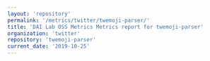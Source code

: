 ```yaml
---
layout: 'repository'
permalink: '/metrics/twitter/twemoji-parser/'
title: 'DAI Lab OSS Metrics Metrics report for twemoji-parser'
organization: 'twitter'
repository: 'twemoji-parser'
current_date: '2019-10-25'
---
```

